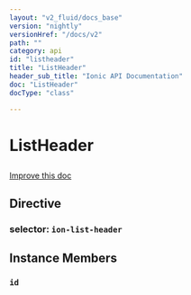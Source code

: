 ```yaml
---
layout: "v2_fluid/docs_base"
version: "nightly"
versionHref: "/docs/v2"
path: ""
category: api
id: "listheader"
title: "ListHeader"
header_sub_title: "Ionic API Documentation"
doc: "ListHeader"
docType: "class"

---
```










<h1 class="api-title">
<a class="anchor" name="list-header" href="#list-header"></a>

ListHeader






</h1>

<a class="improve-v2-docs" href="http://github.com/driftyco/ionic/edit/2.0//src/components/list/list.ts#L111">
Improve this doc
</a>








<h2><a class="anchor" name="Directive" href="#Directive"></a>Directive</h2>
<h3>selector: <code>ion-list-header</code></h3>
<!-- @usage tag -->


<!-- @property tags -->



<!-- instance methods on the class -->

<h2><a class="anchor" name="instance-members" href="#instance-members"></a>Instance Members</h2>

<div id="id"></div>

<h3>
<a class="anchor" name="id" href="#id"></a>
<code>id</code>
  

</h3>














<!-- related link --><!-- end content block -->


<!-- end body block -->

